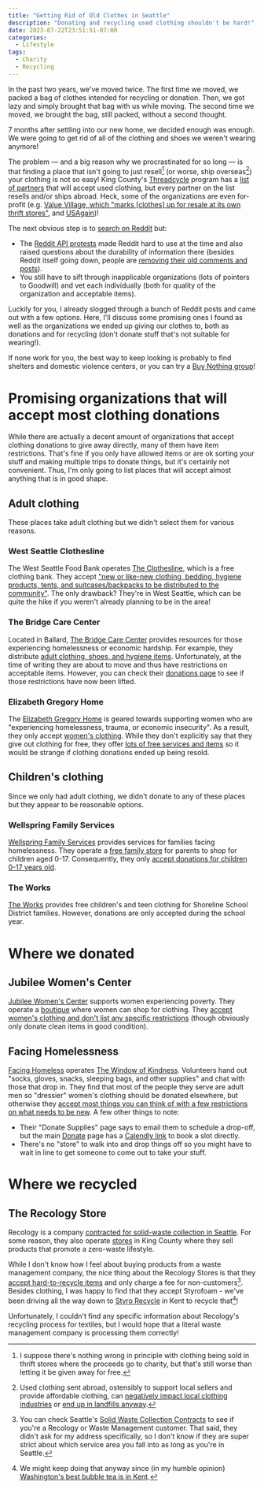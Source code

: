 ```yaml
---
title: "Getting Rid of Old Clothes in Seattle"
description: "Donating and recycling used clothing shouldn't be hard!"
date: 2023-07-22T23:51:51-07:00
categories:
  - Lifestyle
tags:
  - Charity
  - Recycling
---
```


In the past two years, we've moved twice. The first time we moved, we packed a bag of clothes intended for recycling or donation. Then, we got lazy and simply brought that bag with us while moving. The second time we moved, we brought the bag, still packed, without a second thought.

7 months after settling into our new home, we decided enough was enough. We were going to get rid of all of the clothing and shoes we weren't wearing anymore!

The problem — and a big reason why we procrastinated for so long — is that finding a place that isn't going to just resell[^0] (or worse, ship overseas[^1]) your clothing is not so easy! King County's [Threadcycle](https://kingcounty.gov/depts/dnrp/solid-waste/programs/ecoconsumer/threadcycle.aspx) program has a [list of partners](https://kingcounty.gov/depts/dnrp/solid-waste/programs/ecoconsumer/threadcycle/threadcycle-locations.aspx) that will accept used clothing, but every partner on the list resells and/or ships abroad. Heck, some of the organizations are even for-profit (e.g. [Value Village, which "marks [clothes] up for resale at its own thrift stores"](https://www.kxly.com/news/charity-or-business-some-consumers-still-confused-by-value-village/article_ffd27ebe-ef7f-11ed-9757-f347e2a2894a.html), and [USAgain](https://www.thetelegraph.com/news/article/Some-confused-about-USAgain-donation-boxes-12649771.php))!

The next obvious step is to [search on Reddit](https://www.google.com/search?q=where+to+donate+clothes+seattle+site%3Areddit.com&oq=where+to+donate+clothes+seattle+site%3Areddit.com) but:
- The [Reddit API protests](https://en.wikipedia.org/wiki/2023_Reddit_API_controversy) made Reddit hard to use at the time and also raised questions about the durability of information there (besides Reddit itself going down, people are [removing their old comments and posts](https://www.reddit.com/r/ModCoord/comments/14m13uf/i_encourage_everyone_to_delete_posts_that_drive/)).
- You still have to sift through inapplicable organizations (lots of pointers to Goodwill) and vet each individually (both for quality of the organization and acceptable items).

Luckily for you, I already slogged through a bunch of Reddit posts and came out with a few options. Here, I'll discuss some promising ones I found as well as the organizations we ended up giving our clothes to, both as donations and for recycling (don't donate stuff that's not suitable for wearing!).

If none work for you, the best way to keep looking is probably to find shelters and domestic violence centers, or you can try a [Buy Nothing group](https://buynothingproject.org/)!

# Promising organizations that will accept most clothing donations
While there are actually a decent amount of organizations that accept clothing donations to give away directly, many of them have item restrictions. That's fine if you only have allowed items or are ok sorting your stuff and making multiple trips to donate things, but it's certainly not convenient. Thus, I'm only going to list places that will accept almost anything that is in good shape.

## Adult clothing
These places take adult clothing but we didn't select them for various reasons.

### West Seattle Clothesline
The West Seattle Food Bank operates [The Clothesline](https://westseattlefoodbank.org/clothesline/), which is a free clothing bank. They accept ["new or like-new clothing, bedding, hygiene products, tents, and suitcases/backpacks to be distributed to the community"](https://westseattlefoodbank.org/donate-clothing/). The only drawback? They're in West Seattle, which can be quite the hike if you weren't already planning to be in the area!

### The Bridge Care Center
Located in Ballard, [The Bridge Care Center](https://www.bridgecarecenter.org/) provides resources for those experiencing homelessness or economic hardship. For example, they distribute [adult clothing, shoes, and hygiene items](https://www.bridgecarecenter.org/services). Unfortunately, at the time of writing they are about to move and thus have restrictions on acceptable items. However, you can check their [donations page](https://www.bridgecarecenter.org/donate) to see if those restrictions have now been lifted.

### Elizabeth Gregory Home
The [Elizabeth Gregory Home](https://eghseattle.org/) is geared towards supporting women who are "experiencing homelessness, trauma, or economic insecurity". As a result, they only accept [women's clothing](https://eghseattle.org/donate-items/). While they don't explicitly say that they give out clothing for free, they offer [lots of free services and items](https://eghseattle.org/programs/) so it would be strange if clothing donations ended up being resold.

## Children's clothing
Since we only had adult clothing, we didn't donate to any of these places but they appear to be reasonable options.

### Wellspring Family Services
[Wellspring Family Services](https://wellspringfs.org/) provides services for families facing homelessness. They operate a [free family store](https://wellspringfs.org/services/family-store/) for parents to shop for children aged 0-17. Consequently, they only [accept donations for children 0-17 years old](https://wellspringfs.org/wp-content/uploads/2022/01/Wellspring-Family-Store-Donation-Information-Updated-1.28.2022.pdf).

### The Works
[The Works](https://www.shorelinepta.org/the-works.html) provides free children's and teen clothing for Shoreline School District families. However, donations are only accepted during the school year.

# Where we donated
## Jubilee Women's Center
[Jubilee Women's Center](https://jwcenter.org/) supports women experiencing poverty. They operate a [boutique](https://jwcenter.org/holistic-program/#community) where women can shop for clothing. They [accept women's clothing and don't list any specific restrictions](https://jwcenter.org/donate/) (though obviously only donate clean items in good condition).

## Facing Homelessness
[Facing Homeless](https://facinghomelessness.org/) operates [The Window of Kindness](https://facinghomelessness.org/programs). Volunteers hand out "socks, gloves, snacks, sleeping bags, and other supplies" and chat with those that drop in. They find that most of the people they serve are adult men so "dressier" women's clothing should be donated elsewhere, but otherwise they [accept most things you can think of with a few restrictions on what needs to be new](https://facinghomelessness.org/donate-supplies). A few other things to note:
- Their "Donate Supplies" page says to email them to schedule a drop-off, but the main [Donate](https://facinghomelessness.org/donate) page has a [Calendly link](https://calendly.com/karina-fh/drop-off-donations-to-facing-homelessness) to book a slot directly.
- There's no "store" to walk into and drop things off so you might have to wait in line to get someone to come out to take your stuff.

# Where we recycled
## The Recology Store
Recology is a company [contracted for solid-waste collection in Seattle](https://www.seattletimes.com/seattle-news/politics/seattle-to-ink-850m-in-new-trash-collection-contracts/). For some reason, they also operate [stores](https://www.recology.com/recology-king-county/seattle/recology-store/) in King County where they sell products that promote a zero-waste lifestyle.

While I don't know how I feel about buying products from a waste management company, the nice thing about the Recology Stores is that they [accept hard-to-recycle items](https://www.recology.com/wp-content/uploads/2022/08/RKC_RecologyStores_Updated_Flyer_ForWeb.pdf) and only charge a fee for non-customers[^2]. Besides clothing, I was happy to find that they accept Styrofoam - we've been driving all the way down to [Styro Recycle](https://styrorecycle.com/) in Kent to recycle that[^3]!

Unfortunately, I couldn't find any specific information about Recology's recycling process for textiles, but I would hope that a literal waste management company is processing them correctly!

<!--- Footnotes -->
[^0]: I suppose there's nothing wrong in principle with clothing being sold in thrift stores where the proceeds go to charity, but that's still worse than letting it be given away for free.

[^1]: Used clothing sent abroad, ostensibly to support local sellers and provide affordable clothing, can [negatively impact local clothing industries](https://link.springer.com/chapter/10.1007/978-3-031-28839-5_108#Sec3) or [end up in landfills anyway](https://gizmodo.com/clothing-pile-chile-atacama-desert-satellite-image-1850443019).

[^2]: You can check Seattle's [Solid Waste Collection Contracts](https://www.seattle.gov/utilities/about/contracts) to see if you're a Recology or Waste Management customer. That said, they didn't ask for my address specifically, so I don't know if they are super strict about which service area you fall into as long as you're in Seattle.

[^3]: We might keep doing that anyway since (in my humble opinion) [Washington's best bubble tea is in Kent](https://missbobakent.com/).
